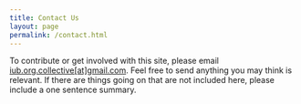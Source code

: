 ```yaml
---
title: Contact Us
layout: page
permalink: /contact.html
---
```


To contribute or get involved with this site, please email <a href="mailto:iub.org.collective@gmail.com">iub.org.collective[at]gmail.com</a>. Feel free to send anything you may think is relevant. If there are things going on that are not included here, please include a one sentence summary.

